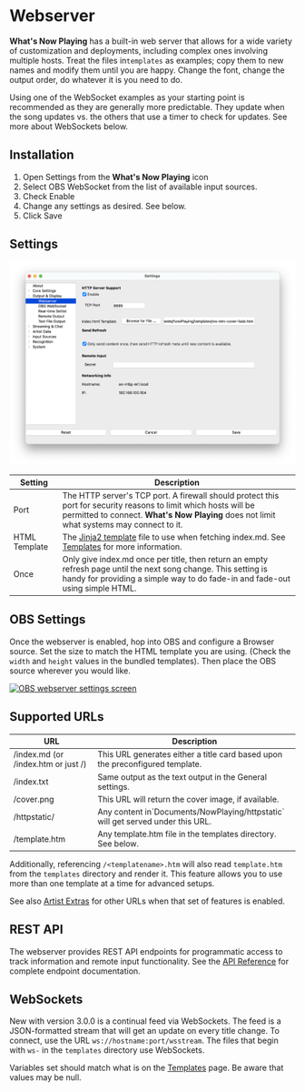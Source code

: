 # Webserver

**What's Now Playing** has a built-in web server that allows for a wide
variety of customization and deployments, including complex ones
involving multiple hosts. Treat the files in`templates` as examples; copy them to new
names and modify them until you are happy. Change the font, change the
output order, do whatever it is you need to do.

Using one of the WebSocket examples as your starting point is
recommended as they are generally more predictable. They update when the
song updates vs. the others that use a timer to check for updates. See
more about WebSockets below.

## Installation

1. Open Settings from the **What's Now Playing** icon
2. Select OBS WebSocket from the list of available input sources.
3. Check Enable
4. Change any settings as desired. See below.
5. Click Save

## Settings

[![Webserver settings screen](images/webserver.png)](images/webserver.png)

| Setting | Description |
|----|----|
| Port | The HTTP server's TCP port. A firewall should protect this port for security reasons to limit which hosts will be permitted to connect. **What's Now Playing** does not limit what systems may connect to it. |
| HTML Template | The [Jinja2 template](https://jinja.palletsprojects.com/en/3.1.x/templates/) file to use when fetching index.md. See [Templates](../reference/templatevariables.md) for more information. |
| Once | Only give index.md once per title, then return an empty refresh page until the next song change. This setting is handy for providing a simple way to do fade-in and fade-out using simple HTML. |

## OBS Settings

Once the webserver is enabled, hop into OBS and configure a Browser
source. Set the size to match the HTML template you are using. (Check
the `width` and `height` values in the bundled templates). Then place
the OBS source wherever you would like.

[![OBS webserver settings screen](images/obs-browser-settings.png)](images/obs-browser-settings.png)

## Supported URLs

| URL | Description |
|----|----|
| /index.md (or /index.htm or just /) | This URL generates either a title card based upon the preconfigured template. |
| /index.txt | Same output as the text output in the General settings. |
| /cover.png | This URL will return the cover image, if available. |
| /httpstatic/ | Any content in\`Documents/NowPlaying/httpstatic\` will get served under this URL. |
| /template.htm | Any template.htm file in the templates directory. See below. |

Additionally, referencing `/<templatename>.htm` will also read `template.htm`  from the `templates` directory and
render it.  This feature allows you to use more than one template at a time for advanced setups.

See also [Artist Extras](../extras/index.md) for other URLs when that
set of features is enabled.

## REST API

The webserver provides REST API endpoints for programmatic access to track information and remote input
functionality. See the [API Reference](../reference/api.md) for complete endpoint documentation.

## WebSockets

New with version 3.0.0 is a continual feed via WebSockets. The feed is a
JSON-formatted stream that will get an update on every title change. To
connect, use the URL `ws://hostname:port/wsstream`. The files that begin
with `ws-` in the `templates` directory use WebSockets.

Variables set should match what is on the
[Templates](../reference/templatevariables.md) page. Be aware that
values may be null.
